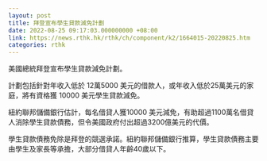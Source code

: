 ```yaml
---
layout: post
title: 拜登宣布學生貸款減免計劃
date: 2022-08-25 09:17:03.000000000 +08:00
link: https://news.rthk.hk/rthk/ch/component/k2/1664015-20220825.htm
categories: rthk
---
```


美國總統拜登宣布學生貸款減免計劃。

計劃包括針對年收入低於 12萬5000 美元的借款人，或年收入低於25萬美元的家庭，將有資格獲 10000 美元學生貸款減免。

紐約聯邦儲備銀行估計，每名借貸人獲10000 美元減免，有助超過1100萬名借貸人消除學生貸款債務，但令美國政府付出超過3200億美元的代價。

學生貸款債務免除是拜登的競選承諾。紐約聯邦儲備銀行推算，學生貸款債務主要由學生及家長等承擔，大部分借貸人年齡40歲以下。
